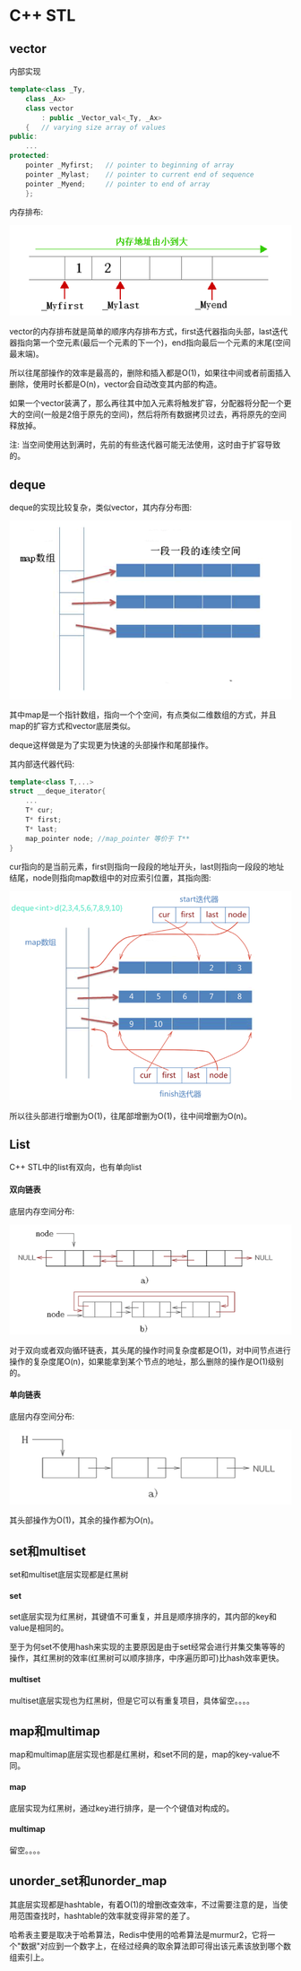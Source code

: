 # C++ STL

## vector

内部实现

```C++
template<class _Ty,
    class _Ax>
    class vector
        : public _Vector_val<_Ty, _Ax>
    {   // varying size array of values
public:
    ...
protected:
    pointer _Myfirst;   // pointer to beginning of array
    pointer _Mylast;    // pointer to current end of sequence
    pointer _Myend;     // pointer to end of array
    };
```

内存排布: 

![](./STL_pic/1.png)

vector的内存排布就是简单的顺序内存排布方式，first迭代器指向头部，last迭代器指向第一个空元素(最后一个元素的下一个)，end指向最后一个元素的末尾(空间最末端)。

所以往尾部操作的效率是最高的，删除和插入都是O(1)，如果往中间或者前面插入删除，使用时长都是O(n)，vector会自动改变其内部的构造。

如果一个vector装满了，那么再往其中加入元素将触发扩容，分配器将分配一个更大的空间(一般是2倍于原先的空间)，然后将所有数据拷贝过去，再将原先的空间释放掉。

注: 当空间使用达到满时，先前的有些迭代器可能无法使用，这时由于扩容导致的。

## deque

deque的实现比较复杂，类似vector，其内存分布图: 

![](./STL_pic/2.png)

其中map是一个指针数组，指向一个个空间，有点类似二维数组的方式，并且map的扩容方式和vector底层类似。

deque这样做是为了实现更为快速的头部操作和尾部操作。

其内部迭代器代码: 

```C++
template<class T,...>
struct __deque_iterator{
    ...
    T* cur;
    T* first;
    T* last;
    map_pointer node; //map_pointer 等价于 T**
}
```

cur指向的是当前元素，first则指向一段段的地址开头，last则指向一段段的地址结尾，node则指向map数组中的对应索引位置，其指向图: 

![](./STL_pic/3.png)

所以往头部进行增删为O(1)，往尾部增删为O(1)，往中间增删为O(n)。

## List

C++ STL中的list有双向，也有单向list

#### 双向链表

底层内存空间分布: 

![](./STL_pic/4.png)

对于双向或者双向循环链表，其头尾的操作时间复杂度都是O(1)，对中间节点进行操作的复杂度尾O(n)，如果能拿到某个节点的地址，那么删除的操作是O(1)级别的。

#### 单向链表

底层内存空间分布: 

![](./STL_pic/5.png)

其头部操作为O(1)，其余的操作都为O(n)。

## set和multiset

set和multiset底层实现都是红黑树

#### set

set底层实现为红黑树，其键值不可重复，并且是顺序排序的，其内部的key和value是相同的。

至于为何set不使用hash来实现的主要原因是由于set经常会进行并集交集等等的操作，其红黑树的效率(红黑树可以顺序排序，中序遍历即可)比hash效率更快。

#### multiset

multiset底层实现也为红黑树，但是它可以有重复项目，具体留空。。。。

## map和multimap

map和multimap底层实现也都是红黑树，和set不同的是，map的key-value不同。

#### map

底层实现为红黑树，通过key进行排序，是一个个键值对构成的。

#### multimap

留空。。。。

## unorder_set和unorder_map

其底层实现都是hashtable，有着O(1)的增删改查效率，不过需要注意的是，当使用范围查找时，hashtable的效率就变得非常的差了。

哈希表主要是取决于哈希算法，Redis中使用的哈希算法是murmur2，它将一个"数据"对应到一个数字上，在经过经典的取余算法即可得出该元素该放到哪个数组索引上。




